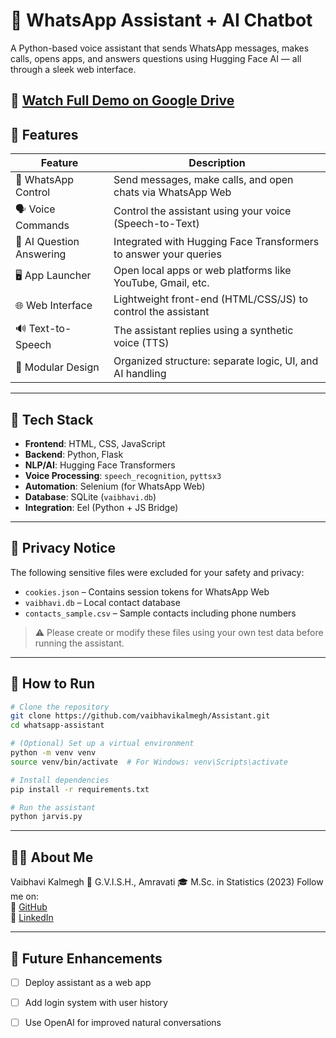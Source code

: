 # 🧠 WhatsApp Assistant + AI Chatbot

A Python-based voice assistant that sends WhatsApp messages, makes calls, opens apps, and answers questions using Hugging Face AI — all through a sleek web interface.

🎥 [Watch Full Demo on Google Drive](https://drive.google.com/file/d/1Yum_9rY4S-vG1vgi3TYyKKFy4u7L54Sw/view?usp=sharing)
---

## 🚀 Features

| Feature                  | Description                                                                 |
|------------------------  |-----------------------------------------------------------------------------|
| 📱 WhatsApp Control      |Send messages, make calls, and open chats via WhatsApp Web                  |
| 🗣️ Voice Commands        | Control the assistant using your voice (Speech-to-Text)                    |
| 🧠 AI Question Answering | Integrated with Hugging Face Transformers to answer your queries           |
| 🖥️ App Launcher          | Open local apps or web platforms like YouTube, Gmail, etc.                 |
| 🌐 Web Interface         | Lightweight front-end (HTML/CSS/JS) to control the assistant               |
| 🔊 Text-to-Speech        | The assistant replies using a synthetic voice (TTS)                        |
| 🧩 Modular Design        | Organized structure: separate logic, UI, and AI handling                   |

---

## 🔧 Tech Stack

- **Frontend**: HTML, CSS, JavaScript
- **Backend**: Python, Flask
- **NLP/AI**: Hugging Face Transformers
- **Voice Processing**: `speech_recognition`, `pyttsx3`
- **Automation**: Selenium (for WhatsApp Web)
- **Database**: SQLite (`vaibhavi.db`)
- **Integration**: Eel (Python + JS Bridge)

---

## 🔐 Privacy Notice

The following sensitive files were excluded for your safety and privacy:
- `cookies.json` – Contains session tokens for WhatsApp Web
- `vaibhavi.db` – Local contact database
- `contacts_sample.csv` – Sample contacts including phone numbers

> ⚠️ Please create or modify these files using your own test data before running the assistant.

---

## 🧪 How to Run

```bash
# Clone the repository
git clone https://github.com/vaibhavikalmegh/Assistant.git
cd whatsapp-assistant

# (Optional) Set up a virtual environment
python -m venv venv
source venv/bin/activate  # For Windows: venv\Scripts\activate

# Install dependencies
pip install -r requirements.txt

# Run the assistant
python jarvis.py
```

---

## 👩‍💻 About Me
Vaibhavi Kalmegh
📍 G.V.I.S.H., Amravati
🎓 M.Sc. in Statistics (2023) 
Follow me on:  
🔗 [GitHub](https://github.com/vaibhavikalmegh)  
🔗 [LinkedIn](https://www.linkedin.com/in/vaibhavikalmegh18)

---

## 📎 Future Enhancements

- [ ] Deploy assistant as a web app
- [ ] Add login system with user history
- [ ] Use OpenAI for improved natural conversations

